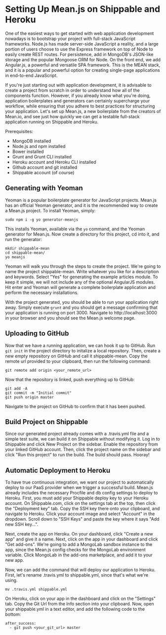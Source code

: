 # Setting Up Mean.js on Shippable and Heroku

One of the easiest ways to get started with web application development nowadays is to bootstrap your project with full-stack JavaScript frameworks. Node.js has made server-side JavaScript a reality, and a large portion of users choose to use the Express framework on top of Node to easily create REST routes. For persistence, add in MongoDB's JSON-like storage and the popular Mongoose ORM for Node. On the front end, we add Angular.js, a powerful and versatile SPA framework. This is the MEAN stack, and it is a popular and powerful option for creating single-page applications in end-to-end JavaScript.

If you're just starting out with application development, it is advisable to create a project from scratch in order to understand how all of the components function. However, if you already know what you're doing, application boilerplates and generators can certainly supercharge your workflow, while ensuring that you adhere to best practices for structuring your application. Let's set up Mean.js, a new boilerplate from the creators of Mean.io, and see just how quickly we can get a testable full-stack application running on Shippable and Heroku.

Prerequisites:

* MongoDB installed
* Node.js and npm installed
* Bower installed
* Grunt and Grunt CLI installed
* Heroku account and Heroku CLI installed
* Github account and git installed
* Shippable account  (of course)

## Generating with Yeoman

Yeoman is a popular boilerplate generator for JavaScript projects. Mean.js has an official Yeoman generator, and it is the recommended way to create a Mean.js project. To install Yeoman, simply:

    sudo npm i -g yo generator-meanjs

This installs Yeoman, available via the `yo` command, and the Yeoman generator for Mean.js. Now create a directory for this project, cd into it, and run the generator:

    mkdir shippable-mean
    cd shippable-mean/
    yo meanjs

Yeoman will walk you through the steps to create the project. We're going to name the project shippable-mean. Write whatever you like for a description and keywords. Select "Yes" for generating the example articles module. To keep it simple, we will not include any of the optional AngularJS modules. Hit enter and Yeoman will generate a complete boilerplate application and perform the necessary installations.

With the project generated, you should be able to run your application right away. Simply execute `grunt` and you should get a message confirming that your application is running on port 3000. Navigate to http://localhost:3000 in your browser and you should see the Mean.js welcome page.

## Uploading to GitHub

Now that we have a running application, we can hook it up to GitHub. Run `git init` in the project directory to initalize a local repository. Then, create a new empty repository on GitHub and call it shippable-mean. Copy the remote url provided to your clipboard, then run the following command:

    git remote add origin <your_remote_url>

Now that the repository is linked, push everything up to GitHub:

    git add -A
    git commit -m "Initial commit"
    git push origin master

Navigate to the project on GitHub to confirm that it has been pushed.

## Build Project on Shippable

Since our generated project already comes with a .travis.yml file and a simple test suite, we can build it on Shippable without modifying it. Log in to Shippable and click New Project on the sidebar. Enable the repository from your linked GitHub account. Then, click the project name on the sidebar and click "Run this project" to run the build. The build should pass. Hooray!

## Automatic Deployment to Heroku

To have true continuous integration, we want our project to automatically deploy to our PaaS provider when we trigger a successful build. Mean.js already includes the necessary Procfile and db config settings to deploy to Heroku. First, you must add your Shippable deploy key to your Heroku account. On Shippable.com, click on the settings tab at the top, then click the "Deployment key" tab. Copy the SSH key there onto your clipboard, and navigate to Heroku. Click your account image and select "Account" in the dropdown. Scroll down to "SSH Keys" and paste the key where it says "Add new SSH key...".

Next, create the app on Heroku. On your dashboard, click "Create a new app" and give it a name. Next, click on the app in your dashboard and click "Get add-ons". We're going to add a MongoLab sandbox instance to the app, since the Mean.js config checks for the MongoLab environment variable. Click MongoLab in the add-ons marketplace, and add it to your new app.

Now, we can add the command that will deploy our application to Heroku. First, let's rename .travis.yml to shippable.yml, since that's what we're using.

    mv .travis.yml shippable.yml

On Heroku, click on your app in the dashboard and click on the "Settings" tab. Copy the Git Url from the Info section into your clipboard. Now, open your shippable.yml in a text editor, and add the following code to the bottom:

    after_success:
      - git push <your_git_url> master


